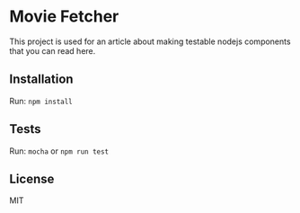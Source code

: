 # Movie Fetcher

This project is used for an article about making testable nodejs components that you can read here.

## Installation

Run: `npm install`

## Tests

Run: `mocha` or `npm run test`

## License

MIT